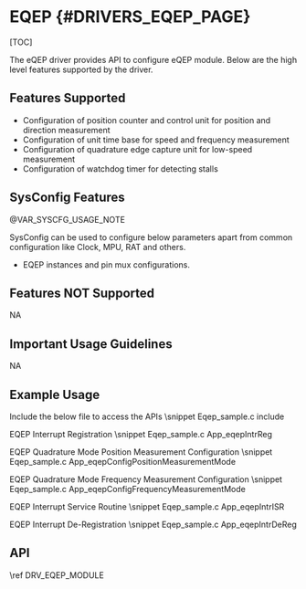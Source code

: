 # EQEP {#DRIVERS_EQEP_PAGE}

[TOC]

The eQEP driver provides API to configure eQEP module.
Below are the high level features supported by the driver.

## Features Supported

- Configuration of position counter and control unit for position and direction measurement
- Configuration of unit time base for speed and frequency measurement
- Configuration of quadrature edge capture unit for low-speed measurement
- Configuration of watchdog timer for detecting stalls

## SysConfig Features

@VAR_SYSCFG_USAGE_NOTE

SysConfig can be used to configure below parameters apart from common configuration like Clock, MPU, RAT and others.
- EQEP instances and pin mux configurations.

## Features NOT Supported

NA

## Important Usage Guidelines

NA

## Example Usage

Include the below file to access the APIs
\snippet Eqep_sample.c include

EQEP Interrupt Registration
\snippet Eqep_sample.c App_eqepIntrReg

EQEP Quadrature Mode Position Measurement Configuration
\snippet Eqep_sample.c App_eqepConfigPositionMeasurementMode

EQEP Quadrature Mode Frequency Measurement Configuration
\snippet Eqep_sample.c App_eqepConfigFrequencyMeasurementMode

EQEP Interrupt Service Routine
\snippet Eqep_sample.c App_eqepIntrISR

EQEP Interrupt De-Registration
\snippet Eqep_sample.c App_eqepIntrDeReg

## API

\ref DRV_EQEP_MODULE
